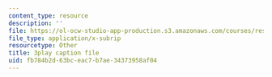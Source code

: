 ```yaml
---
content_type: resource
description: ''
file: https://ol-ocw-studio-app-production.s3.amazonaws.com/courses/res-2-002-finite-element-procedures-for-solids-and-structures-spring-2010/fb784b2d63bceac7b7ae34373958af04_20WSeL4tz2k.srt
file_type: application/x-subrip
resourcetype: Other
title: 3play caption file
uid: fb784b2d-63bc-eac7-b7ae-34373958af04
---
```

